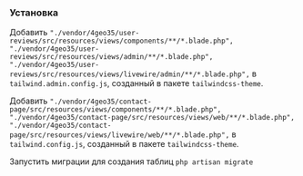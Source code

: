 ### Установка

Добавить `"./vendor/4geo35/user-reviews/src/resources/views/components/**/*.blade.php",
        "./vendor/4geo35/user-reviews/src/resources/views/admin/**/*.blade.php",
        "./vendor/4geo35/user-reviews/src/resources/views/livewire/admin/**/*.blade.php",` в `tailwind.admin.config.js`, созданный в пакете `tailwindcss-theme`.

Добавить `"./vendor/4geo35/contact-page/src/resources/views/components/**/*.blade.php",
"./vendor/4geo35/contact-page/src/resources/views/web/**/*.blade.php", "./vendor/4geo35/contact-page/src/resources/views/livewire/web/**/*.blade.php",` в `tailwind.config.js`, созданный в пакете `tailwindcss-theme`.

Запустить миграции для создания таблиц `php artisan migrate`
